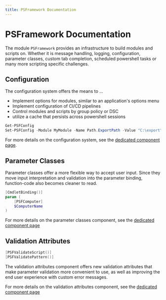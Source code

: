 ```yaml
---
title: PSFramework Documentation
---
```

# PSFramework Documentation

The module `PSFramework` provides an infrastructure to build modules and scripts on.
Whether it is message handling, logging, configuration, parameter classes, custom tab completion, scheduled powershell tasks or many more scripting specific challenges.

## Configuration
The configuration system offers the means to ...

 - Implement options for modules, similar to an application's options menu
 - Implement configuration of CI/CD pipelines
 - Control modules and scripts by group policy or DSC
 - utilize a cache that persists across powershell sessions
 
 ```powershell
 Get-PSFConfig
 Set-PSFConfig -Module MyModule -Name Path.ExportPath -Value "C:\export"
 ```
 
 For more details on the configuration system, see the [dedicated component page](psframework/configuration.html).

## Parameter Classes
Parameter classes offer a more flexible way to accept user input.
Since they move input interpretation and validation into the parameter binding, function-code also becomes cleaner to read.

```powershell
[CmdletBinding()]
param (
    [PSFComputer]
    $ComputerName
)
```

For more details on the parameter classes component, see the [dedicated component page](psframework/parameter-classes.html)

## Validation Attributes
```powershell
[PSFValidateScript()]
[PSFValidatePattern()]
```

The validation attributes component offers new validation attributes that make parameter validation more convenient to use, as well as improving the end user experience with custom error messages.

For more details on the validation attributes component, see the [dedicated component page](psframework/validation-attributes.html)